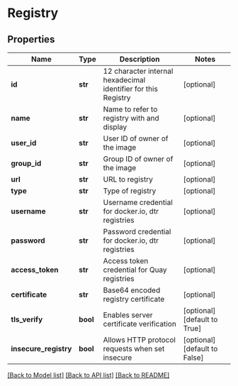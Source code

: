 # Registry

## Properties
Name | Type | Description | Notes
------------ | ------------- | ------------- | -------------
**id** | **str** | 12 character internal hexadecimal identifier for this Registry | [optional] 
**name** | **str** | Name to refer to registry with and display | [optional] 
**user_id** | **str** | User ID of owner of the image | [optional] 
**group_id** | **str** | Group ID of owner of the image | [optional] 
**url** | **str** | URL to registry | [optional] 
**type** | **str** | Type of registry | [optional] 
**username** | **str** | Username credential for docker.io, dtr registries | [optional] 
**password** | **str** | Password credential for docker.io, dtr registries | [optional] 
**access_token** | **str** | Access token credential for Quay registries | [optional] 
**certificate** | **str** | Base64 encoded registry certificate | [optional] 
**tls_verify** | **bool** | Enables server certificate verification | [optional] [default to True]
**insecure_registry** | **bool** | Allows HTTP protocol requests when set insecure | [optional] [default to False]

[[Back to Model list]](../README.md#documentation-for-models) [[Back to API list]](../README.md#documentation-for-api-endpoints) [[Back to README]](../README.md)



